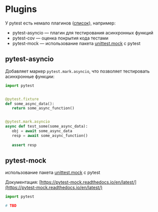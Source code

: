 # Plugins

У pytest есть немало плагинов ([список](https://docs.pytest.org/en/latest/plugins.html)), например:&#x20;

* pytest-asyncio — плагин для тестирования асинхронных функций
* pytest-cov — оценка покрытия кода тестами
* pytest-mock — использование пакета [unittest.mock](https://docs.python.org/3/library/unittest.mock.html) с pytest

## pytest-asyncio

Добавляет маркер `pytest.mark.asyncio`, что позволяет тестировать асинхронные функции:

```python
import pytest


@pytest.fixture
def some_async_data():
   return some_async_function()


@pytest.mark.asyncio
async def test_some(some_async_data):
   obj = await some_async_data
   resp = await some_async_function()
   
   assert resp
```

## pytest-mock

использование пакета [unittest.mock](https://docs.python.org/3/library/unittest.mock.html) с pytest

Документация: [https://pytest-mock.readthedocs.io/en/latest/](https://pytest-mock.readthedocs.io/en/latest/)

```python
import pytest

# TBD
```

